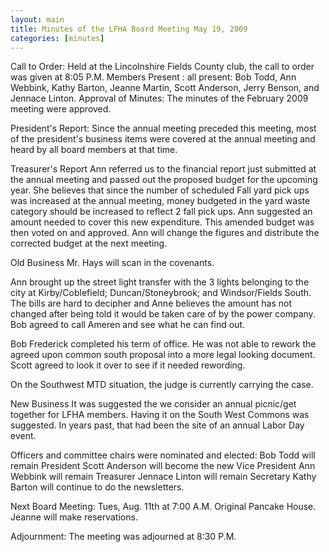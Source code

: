 ```yaml
---
layout: main
title: Minutes of the LFHA Board Meeting May 19, 2009 
categories: [minutes]
---
```


Call to Order: Held at the Lincolnshire Fields County club, the call
to order was given at 8:05 P.M. 
Members Present : all present: Bob Todd, Ann Webbink, Kathy Barton,
Jeanne Martin, Scott Anderson, Jerry Benson, and Jennace Linton. 
Approval of Minutes:  The minutes of the February 2009 meeting were
approved.

President's Report:
Since the annual meeting preceded this meeting, most of the
president's business items were  covered at the annual meeting and
heard by all board members at that time. 

Treasurer's Report
Ann referred us to the financial report just submitted at the annual
meeting and passed out the proposed budget for the upcoming year.
She believes that since the number of scheduled Fall yard pick ups
was increased at the annual meeting, money budgeted in the yard
waste category should be increased to reflect 2 fall pick ups. Ann
suggested an amount needed to cover this new expenditure. This
amended budget was then voted on and approved.  Ann will change the
figures and distribute the corrected budget at the next meeting. 

Old Business
Mr. Hays will scan in the covenants.

Ann brought up the street light transfer with the 3 lights belonging
to the city at Kirby/Coblefield; Duncan/Stoneybrook; and
Windsor/Fields South. The bills are hard to decipher and Anne
believes the amount has not changed after being told it would be
taken care of by the power company. Bob agreed to call Ameren and
see what he can find out.

Bob Frederick completed his term of office. He was not able to
rework the agreed upon common south proposal into a more legal
looking document.  Scott agreed to look it over to see if it needed
rewording. 

On the Southwest MTD situation, the judge is currently carrying the
case. 

New Business
It was suggested the we consider an annual picnic/get together for
LFHA members. Having it on the South West Commons was suggested. In
years past, that had been the site of an annual Labor Day event. 

Officers and committee chairs were nominated and elected: 
      Bob Todd will remain President
      Scott Anderson will become the new Vice President
      Ann Webbink will remain Treasurer 
      Jennace Linton will remain Secretary
      Kathy Barton will continue to do the newsletters.

Next Board Meeting: Tues, Aug. 11th at 7:00 A.M. Original Pancake
House. Jeanne will make reservations.

Adjournment:  The meeting was adjourned at 8:30 P.M.
